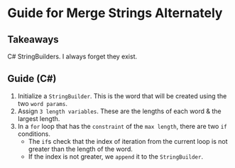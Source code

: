 # Guide for Merge Strings Alternately

## Takeaways
C# StringBuilders. I always forget they exist.

## Guide (C#)
1. Initialize a `StringBuilder`. This is the word that will be created using the two `word params`.
2. Assign `3 length variables`. These are the lengths of each word & the largest length.
3. In a `for` loop that has the `constraint` of the `max length`, there are two `if` conditions.
    - The `if`s check that the index of iteration from the current loop is not greater than the length of the word.
    - If the index is not greater, we `append` it to the `StringBuilder`.

